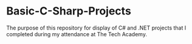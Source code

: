 # Basic-C-Sharp-Projects
The purpose of this repository for display of C# and .NET projects that I completed during my attendance at The Tech Academy.
